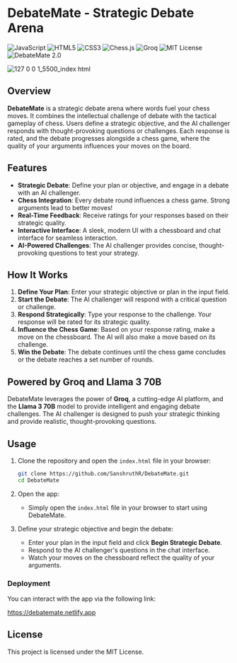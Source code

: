 # DebateMate - Strategic Debate Arena
![JavaScript](https://img.shields.io/badge/JavaScript-ES6%2B-F7DF1E?style=for-the-badge&logo=javascript&logoColor=black)
![HTML5](https://img.shields.io/badge/HTML5-E34F26?style=for-the-badge&logo=html5&logoColor=white)
![CSS3](https://img.shields.io/badge/CSS3-1572B6?style=for-the-badge&logo=css3&logoColor=white)
![Chess.js](https://img.shields.io/badge/Chess.js-1.0.0-008080?style=for-the-badge&logo=chess&logoColor=white)
![Groq](https://img.shields.io/badge/Groq-Llama%203%2070B-00B0FF?style=for-the-badge&logo=groq&logoColor=white)
![MIT License](https://img.shields.io/badge/License-MIT-008080?style=for-the-badge&logo=open-source-initiative&logoColor=white)
![DebateMate 2.0](https://img.shields.io/badge/DebateMate%202.0-vibrant%20blue?style=for-the-badge&logo=github&logoColor=white)

![127 0 0 1_5500_index html](https://github.com/user-attachments/assets/bb856dbc-e705-424e-8548-8408ba6a6831)


## Overview

**DebateMate** is a strategic debate arena where words fuel your chess moves. It combines the intellectual challenge of debate with the tactical gameplay of chess. Users define a strategic objective, and the AI challenger responds with thought-provoking questions or challenges. Each response is rated, and the debate progresses alongside a chess game, where the quality of your arguments influences your moves on the board.

## Features

- **Strategic Debate**: Define your plan or objective, and engage in a debate with an AI challenger.
- **Chess Integration**: Every debate round influences a chess game. Strong arguments lead to better moves!
- **Real-Time Feedback**: Receive ratings for your responses based on their strategic quality.
- **Interactive Interface**: A sleek, modern UI with a chessboard and chat interface for seamless interaction.
- **AI-Powered Challenges**: The AI challenger provides concise, thought-provoking questions to test your strategy.

## How It Works

1. **Define Your Plan**: Enter your strategic objective or plan in the input field.
2. **Start the Debate**: The AI challenger will respond with a critical question or challenge.
3. **Respond Strategically**: Type your response to the challenge. Your response will be rated for its strategic quality.
4. **Influence the Chess Game**: Based on your response rating, make a move on the chessboard. The AI will also make a move based on its challenge.
5. **Win the Debate**: The debate continues until the chess game concludes or the debate reaches a set number of rounds.

## Powered by Groq and Llama 3 70B

DebateMate leverages the power of **Groq**, a cutting-edge AI platform, and the **Llama 3 70B** model to provide intelligent and engaging debate challenges. The AI challenger is designed to push your strategic thinking and provide realistic, thought-provoking questions.

## Usage

1. Clone the repository and open the `index.html` file in your browser:
    ```bash
    git clone https://github.com/SanshruthR/DebateMate.git
    cd DebateMate
    ```

2. Open the app:
    - Simply open the `index.html` file in your browser to start using DebateMate.

3. Define your strategic objective and begin the debate:
    - Enter your plan in the input field and click **Begin Strategic Debate**.
    - Respond to the AI challenger's questions in the chat interface.
    - Watch your moves on the chessboard reflect the quality of your arguments.

### Deployment

You can interact with the app via the following link:

https://debatemate.netlify.app

## License

This project is licensed under the MIT License.
